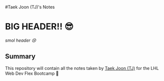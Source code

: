 #Taek Joon (TJ)'s Notes
# BIG HEADER!! 😎
###### smol header 😢

## Summary

This repository will contain all the notes taken by [Taek Joon (TJ)](https://github.com/teejaynam) for the LHL Web Dev Flex Bootcamp 💪

